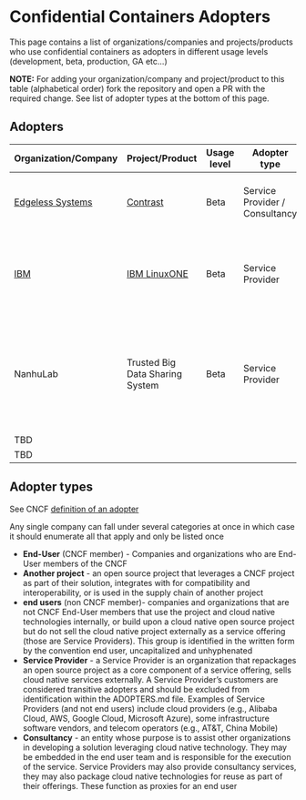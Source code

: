 # Confidential Containers Adopters

This page contains a list of organizations/companies and projects/products who use confidential containers as adopters in different usage levels (development, beta, production, GA etc...) 

**NOTE:** For adding your organization/company and project/product to this table (alphabetical order) fork the repository and open a PR with the required change. 
See list of adopter types at the bottom of this page.

## Adopters

| Organization/Company                                              | Project/Product                                               | Usage level              | Adopter type                     | Details                                                                   |
|-------------------------------------------------------------------|---------------------------------------------------------------|--------------------------|----------------------------------|---------------------------------------------------------------------------|
| [Edgeless Systems](https://www.edgeless.systems/)                 | [Contrast](https://github.com/edgelesssys/contrast)           | Beta                     | Service Provider / Consultancy   | Contrast runs confidential container deployments on Kubernetes at scale.                                |
| [IBM](https://www.ibm.com/z)                                    | [IBM LinuxONE](https://www.ibm.com/linuxone)                  | Beta                     | Service Provider                 | Confidential Containers with Red Hat OpenShift Container Platform and IBM® Secure Execution for Linux (see [details](https://www.ibm.com/blog/confidential-containers-with-red-hat-openshift-container-platform-and-ibm-secure-execution-for-linux/))  |
|NanhuLab|Trusted Big Data Sharing System |Beta |Service Provider |The system uses confidential containers to ensure that data users can utilize the data without being able to view the raw data.(No official website yet. For details: yzc@nanhulab.ac.cn) |
|TBD| | | | |
|TBD| | | | |

## Adopter types 

See CNCF [definition of an adopter](https://github.com/cncf/toc/blob/main/FAQ.md#what-is-the-definition-of-an-adopter) <br>

Any single company can fall under several categories at once in which case it should enumerate all that apply and only be listed once
- **End-User** (CNCF member) - Companies and organizations who are End-User members of the CNCF
- **Another project** - an open source project that leverages a CNCF project as part of their solution, integrates with for compatibility and interoperability,
  or is used in the supply chain of another project
- **end users** (non CNCF member)- companies and organizations that are not CNCF End-User members that use the project and cloud native technologies internally, or build upon
  a cloud native open source project but do not sell the cloud native project externally as a service offering (those are Service Providers). This group is identified in the written
  form by the convention end user, uncapitalized and unhyphenated
- **Service Provider** - a Service Provider is an organization that repackages an open source project as a core component of a service offering, sells cloud native services externally.
  A Service Provider’s customers are considered transitive adopters and should be excluded from identification within the ADOPTERS.md file.
  Examples of Service Providers (and not end users) include cloud providers (e.g., Alibaba Cloud, AWS, Google Cloud, Microsoft Azure), some infrastructure software vendors,
  and telecom operators (e.g., AT&T, China Mobile)
- **Consultancy** - an entity whose purpose is to assist other organizations in developing a solution leveraging cloud native technology. They may be embedded in the end user team and
  is responsible for the execution of the service. Service Providers may also provide consultancy services, they may also package cloud native technologies for reuse
  as part of their offerings. These function as proxies for an end user

